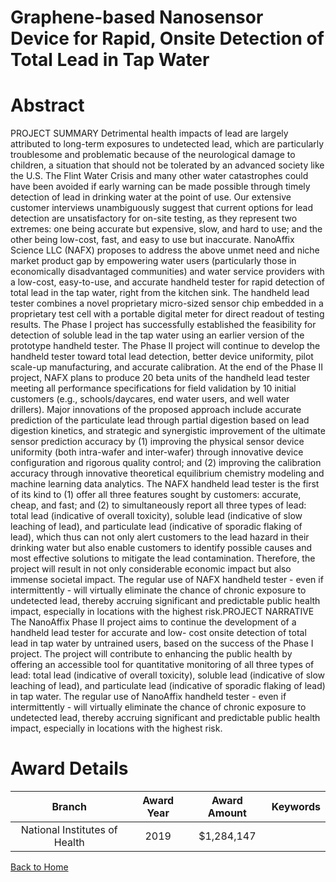 
Graphene-based Nanosensor Device for Rapid, Onsite Detection of Total Lead in Tap Water
=======================================================================================

# Abstract


PROJECT SUMMARY
Detrimental health impacts of lead are largely attributed to long-term exposures to undetected lead, which are
particularly troublesome and problematic because of the neurological damage to children, a situation that should
not be tolerated by an advanced society like the U.S. The Flint Water Crisis and many other water catastrophes
could have been avoided if early warning can be made possible through timely detection of lead in drinking water
at the point of use. Our extensive customer interviews unambiguously suggest that current options for lead
detection are unsatisfactory for on-site testing, as they represent two extremes: one being accurate but
expensive, slow, and hard to use; and the other being low-cost, fast, and easy to use but inaccurate.
NanoAffix Science LLC (NAFX) proposes to address the above unmet need and niche market product gap
by empowering water users (particularly those in economically disadvantaged communities) and water service
providers with a low-cost, easy-to-use, and accurate handheld tester for rapid detection of total lead in the tap
water, right from the kitchen sink. The handheld lead tester combines a novel proprietary micro-sized sensor
chip embedded in a proprietary test cell with a portable digital meter for direct readout of testing results. The
Phase I project has successfully established the feasibility for detection of soluble lead in the tap water using
an earlier version of the prototype handheld tester. The Phase II project will continue to develop the handheld
tester toward total lead detection, better device uniformity, pilot scale-up manufacturing, and accurate calibration.
At the end of the Phase II project, NAFX plans to produce 20 beta units of the handheld lead tester meeting all
performance specifications for field validation by 10 initial customers (e.g., schools/daycares, end water users,
and well water drillers). Major innovations of the proposed approach include accurate prediction of the particulate
lead through partial digestion based on lead digestion kinetics, and strategic and synergistic improvement of the
ultimate sensor prediction accuracy by (1) improving the physical sensor device uniformity (both intra-wafer and
inter-wafer) through innovative device configuration and rigorous quality control; and (2) improving the calibration
accuracy through innovative theoretical equilibrium chemistry modeling and machine learning data analytics.
The NAFX handheld lead tester is the first of its kind to (1) offer all three features sought by customers: accurate,
cheap, and fast; and (2) to simultaneously report all three types of lead: total lead (indicative of overall toxicity),
soluble lead (indicative of slow leaching of lead), and particulate lead (indicative of sporadic flaking of lead),
which thus can not only alert customers to the lead hazard in their drinking water but also enable customers to
identify possible causes and most effective solutions to mitigate the lead contamination. Therefore, the project
will result in not only considerable economic impact but also immense societal impact. The regular use of NAFX
handheld tester - even if intermittently - will virtually eliminate the chance of chronic exposure to undetected lead,
thereby accruing significant and predictable public health impact, especially in locations with the highest risk.PROJECT NARRATIVE
The NanoAffix Phase II project aims to continue the development of a handheld lead tester for accurate and low-
cost onsite detection of total lead in tap water by untrained users, based on the success of the Phase I project.
The project will contribute to enhancing the public health by offering an accessible tool for quantitative monitoring
of all three types of lead: total lead (indicative of overall toxicity), soluble lead (indicative of slow leaching of lead),
and particulate lead (indicative of sporadic flaking of lead) in tap water. The regular use of NanoAffix handheld
tester - even if intermittently - will virtually eliminate the chance of chronic exposure to undetected lead, thereby
accruing significant and predictable public health impact, especially in locations with the highest risk.  

# Award Details

|Branch|Award Year|Award Amount|Keywords|
| :---: | :---: | :---: | :---: |
|National Institutes of Health|2019|$1,284,147||
  
  


[Back to Home](https://github.com/chrischow/dod_sbir_awards#2530)